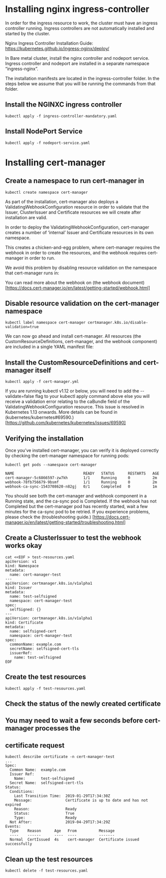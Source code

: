 
#  Installing nginx ingress-controller
In order for the ingress resource to work, the cluster must have an ingress controller running. Ingress controllers are not automatically installed and started by the cluster.

Nginx Ingress Controller Installation Guide: https://kubernetes.github.io/ingress-nginx/deploy/

In Bare metal cluster, install the nginx controller and nodeport service. Ingress controller and nodeport are installed in a separate namespace “ingress-nginx”.

The installation manifests are located in the ingress-controller folder. In the steps below we assume that you will be running the commands from that folder.

## Install the NGINXC ingress controller
```
kubectl apply -f ingress-controller-mandatory.yaml
```
## Install NodePort Service

```
kubectl apply -f nodeport-service.yaml
```

#  Installing cert-manager
## Create a namespace to run cert-manager in
```
kubectl create namespace cert-manager
```

As part of the installation, cert-manager also deploys a ValidatingWebhookConfiguration resource in order to validate that the Issuer, ClusterIssuer and Certificate resources we will create after installation are valid.

In order to deploy the ValidatingWebhookConfiguration, cert-manager creates a number of ‘internal’ Issuer and Certificate resources in its own namespace.

This creates a chicken-and-egg problem, where cert-manager requires the webhook in order to create the resources, and the webhook requires cert-manager in order to run.

We avoid this problem by disabling resource validation on the namespace that cert-manager runs in:

You can read more about the webhook on (the webhook document)[https://docs.cert-manager.io/en/latest/getting-started/webhook.html]

## Disable resource validation on the cert-manager namespace
```
kubectl label namespace cert-manager certmanager.k8s.io/disable-validation=true
```

We can now go ahead and install cert-manager. All resources (the CustomResourceDefinitions, cert-manager, and the webhook component) are included in a single YAML manifest file:

## Install the CustomResourceDefinitions and cert-manager itself

```
kubectl apply -f cert-manager.yml
```

If you are running kubectl v1.12 or below, you will need to add the --validate=false flag to your kubectl apply command above else you will receive a validation error relating to the caBundle field of the ValidatingWebhookConfiguration resource. This issue is resolved in Kubernetes 1.13 onwards. More details can be found in (kubernetes/kubernetes#69590.)[https://github.com/kubernetes/kubernetes/issues/69590]


## Verifying the installation
Once you’ve installed cert-manager, you can verify it is deployed correctly by checking the cert-manager namespace for running pods:

```
kubectl get pods --namespace cert-manager

NAME                               READY   STATUS      RESTARTS   AGE
cert-manager-5c6866597-zw7kh       1/1     Running     0          2m
webhook-78fb756679-9bsmf           1/1     Running     0          2m
webhook-ca-sync-1543708620-n82gj   0/1     Completed   0          1m
```

You should see both the cert-manager and webhook component in a Running state, and the ca-sync pod is Completed. If the webhook has not Completed but the cert-manager pod has recently started, wait a few minutes for the ca-sync pod to be retried. If you experience problems, please check the (troubleshooting guide.) [https://docs.cert-manager.io/en/latest/getting-started/troubleshooting.html]

## Create a ClusterIssuer to test the webhook works okay
```
cat <<EOF > test-resources.yaml
apiVersion: v1
kind: Namespace
metadata:
  name: cert-manager-test
---
apiVersion: certmanager.k8s.io/v1alpha1
kind: Issuer
metadata:
  name: test-selfsigned
  namespace: cert-manager-test
spec:
  selfSigned: {}
---
apiVersion: certmanager.k8s.io/v1alpha1
kind: Certificate
metadata:
  name: selfsigned-cert
  namespace: cert-manager-test
spec:
  commonName: example.com
  secretName: selfsigned-cert-tls
  issuerRef:
    name: test-selfsigned
EOF
```
## Create the test resources
```
kubectl apply -f test-resources.yaml
```
## Check the status of the newly created certificate
## You may need to wait a few seconds before cert-manager processes the
## certificate request
```
kubectl describe certificate -n cert-manager-test
...
Spec:
  Common Name:  example.com
  Issuer Ref:
    Name:       test-selfsigned
  Secret Name:  selfsigned-cert-tls
Status:
  Conditions:
    Last Transition Time:  2019-01-29T17:34:30Z
    Message:               Certificate is up to date and has not expired
    Reason:                Ready
    Status:                True
    Type:                  Ready
  Not After:               2019-04-29T17:34:29Z
Events:
  Type    Reason      Age   From          Message
  ----    ------      ----  ----          -------
  Normal  CertIssued  4s    cert-manager  Certificate issued successfully
```
## Clean up the test resources
```
kubectl delete -f test-resources.yaml
```
